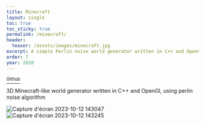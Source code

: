 ```yaml
---
title: Minecraft
layout: single
toc: true
toc_sticky: true
permalink: /minecraft/
header:
  teaser: /assets/images/minecraft.jpg
excerpt: A simple Perlin noise world generator written in C++ and OpenGL
order: 7
year: 2020
---
```


<a href="https://github.com/StokastX/Minecraft" class=""> <sup><i class="fa-brands fa-github"></i> Github</sup></a>

3D Minecraft-like world generator written in C++ and OpenGl, using perlin noise algorithm

![Capture d'écran 2023-10-12 143047](https://github.com/Patoche692/Minecraft/assets/54531293/f49789ea-8b51-4f3d-b9d3-70506c9db2be)
![Capture d'écran 2023-10-12 143245](https://github.com/Patoche692/Minecraft/assets/54531293/e3d6e3e0-8c3c-4945-a16a-b6d6bb9d6ddd)
